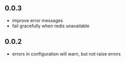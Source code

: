 ## 0.0.3

* improve error messages
* fail gracefully when redis unavailable

## 0.0.2

* errors in configuration will warn, but not raise errors